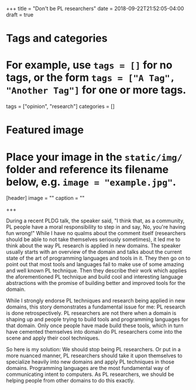 +++
title = "Don't be PL researchers"
date = 2018-09-22T21:52:05-04:00
draft = true

# Tags and categories
# For example, use `tags = []` for no tags, or the form `tags = ["A Tag", "Another Tag"]` for one or more tags.
tags = ["opinion", "research"]
categories = []

# Featured image
# Place your image in the `static/img/` folder and reference its filename below, e.g. `image = "example.jpg"`.
[header]
image = ""
caption = ""

+++

During a recent PLDG talk, the speaker said, "I think that, as a community, PL
people have a moral responsibility to step in and say, No, you're having fun
wrong!" While I have no qualms about the comment itself (researchers should be
able to not take themselves seriously sometimes), it led me to think about the
way PL research is applied in new domains. The speaker usually starts with an
overview of the domain and talks about the current state of the art of
programming languages and tools in it. They then go on to point out that most
tools and languages fail to make use of some amazing and well known PL
technique. Then they describe their work which applies the aforementioned PL
technique and build cool and interesting language abstractions with the promise
of building better and improved tools for the domain.

While I strongly endorse PL techniques and research being applied in new
domains, this story demonstrates a fundamental issue for me: PL research is
done retrospectively. PL researchers are not there when a domain is shaping up
and people trying to build tools and programming languages for that domain.
Only once people have made build these tools, which in turn have cemented
themselves into domain do PL researchers come into the scene and apply their
cool techniques.

So here is my solution: We should stop being PL researchers. Or put in a more
nuanced manner, PL researchers should take it upon themselves to specialize
heavily into new domains and apply PL techniques in those domains. Programming
languages are the most fundamental way of communicating intent to computers. As
PL researchers, we should be helping people from other domains to do this
exactly.
